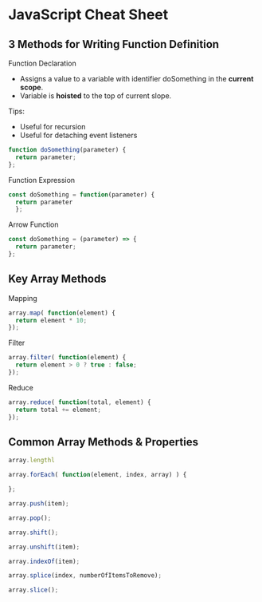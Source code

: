 # JavaScript Cheat Sheet

## 3 Methods for Writing Function Definition
Function Declaration  
- Assigns a value to a variable with identifier doSomething in the **current scope**.
- Variable is **hoisted** to the top of current slope.
  
Tips:  
- Useful for recursion
- Useful for detaching event listeners
```javascript
function doSomething(parameter) {
  return parameter;
};
```

Function Expression  
```javascript
const doSomething = function(parameter) {
  return parameter
  };
```

Arrow Function  
```javascript
const doSomething = (parameter) => {
  return parameter;
};
```

## Key Array Methods
Mapping
```javascript
array.map( function(element) {
  return element * 10;
});
```
Filter
```javascript
array.filter( function(element) {
  return element > 0 ? true : false;
});
```
Reduce
```javascript
array.reduce( function(total, element) {
  return total += element;
});
```

## Common Array Methods & Properties
```javascript
array.lengthl

array.forEach( function(element, index, array) ) {

};

array.push(item);

array.pop();

array.shift();

array.unshift(item);

array.indexOf(item);

array.splice(index, numberOfItemsToRemove);

array.slice();
```
